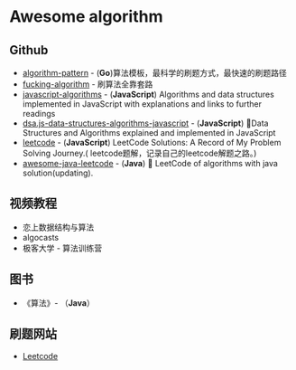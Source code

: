 # Awesome algorithm

## Github

- [algorithm-pattern](https://github.com/greyireland/algorithm-pattern) - (**Go**)算法模板，最科学的刷题方式，最快速的刷题路径
- [fucking-algorithm](https://github.com/labuladong/fucking-algorithm) - 刷算法全靠套路
- [javascript-algorithms](https://github.com/trekhleb/javascript-algorithms) - (**JavaScript**) Algorithms and data structures implemented in JavaScript with explanations and links to further readings
- [dsa.js-data-structures-algorithms-javascript](https://github.com/amejiarosario/dsa.js-data-structures-algorithms-javascript) - (**JavaScript**) 🥞Data Structures and Algorithms explained and implemented in JavaScript
- [leetcode](https://github.com/azl397985856/leetcode) - (**JavaScript**) LeetCode Solutions: A Record of My Problem Solving Journey.( leetcode题解，记录自己的leetcode解题之路。)
- [awesome-java-leetcode](https://github.com/Blankj/awesome-java-leetcode) - (**Java**) 👑 LeetCode of algorithms with java solution(updating).

## 视频教程

- 恋上数据结构与算法
- algocasts
- 极客大学 - 算法训练营

## 图书

- 《算法》- （**Java**）

## 刷题网站

- [Leetcode](https://leetcode-cn.com/)

